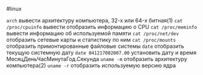 #linux

`arch`		вывести архитектуру компьютера, 32-х или 64-x битная(1)
`cat /proc/cpuinfo`		вывести отобразить информацию о CPU
`cat /proc/meminfo`		вывести информацию об используемой памяти
`cat /proc/net/dev`		отобразить сетевые карты и статистику по ним
`cat /proc/mounts`		отобразить примонтированные файловые системы
`date`		отобразить текущую системную дату
`date 041217002007.00`		установить дату и время МесяцДеньЧасМинутаГод.Секунда
`uname -m`		отобразить архитектуру компьютера(2)
`uname -r`		отобразить используемую версию ядра



